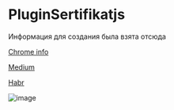 # PluginSertifikatjs

Информация для создания была взята отсюда

<a href="https://developer.chrome.com/docs/extensions/mv3/getstarted/development-basics/">Chrome info</a>

<a href="https://medium.com/nuances-of-programming/создаем-расширение-для-chrome-5933505e50fa">Medium</a>

<a href="https://habr.com/ru/post/165073/">Habr</a>

![image](https://user-images.githubusercontent.com/103760832/218491661-164a2378-d2fd-4ed9-a5fc-1de27d92a615.png)
